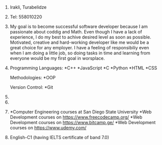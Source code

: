 1. Irakli, Turabelidze
2. Tel: 558010220
3.  My goal is to become successful software developer because I am passionate about coddig 
    and Math. Even though I have a lack of experience, I do my best to achive desired 
    level as soon as possible. Motivated, creative and hard-working developer like me
    would be a great choice for any employer. I have a feeling of responsibiliy even when I am 
    doing a little job, so doing tasks in time and learning from everyone would be my first goal in worsplace.
4.  Programming Languages:
        *C++
        *JavaScript
        *C
        *Python
        *HTML
        *CSS

    Methodologies:
        *OOP

    Version Control:
        *Git
5.
6.
7.  
    *Computer Engineering courses at San Diego State University
    *Web Development courses on https://www.freecodecamp.org/
    *Web Development courses on https://www.bitcamp.ge/
    *Web Development courses on https://www.udemy.com/

8. English-C1 (having IELTS certificate of band 7.0)
